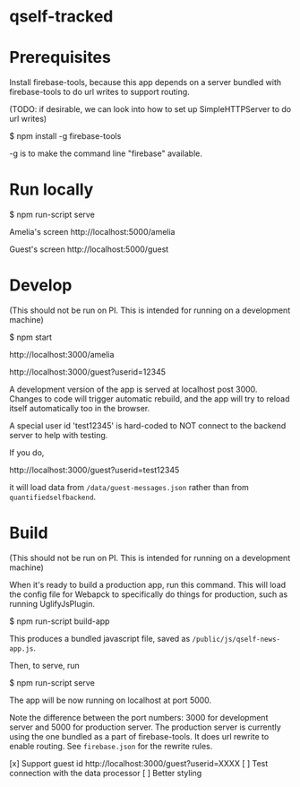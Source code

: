 # qself-tracked

# Prerequisites

Install firebase-tools, because this app depends on a server bundled with
firebase-tools to do url writes to support routing.

(TODO: if desirable, we can look into how to set up SimpleHTTPServer to do
url writes)

$ npm install -g firebase-tools

-g is to make the command line "firebase" available.

# Run locally

$ npm run-script serve

Amelia's screen
http://localhost:5000/amelia

Guest's screen
http://localhost:5000/guest

# Develop

(This should not be run on PI. This is intended for running on a development
machine)

$ npm start

http://localhost:3000/amelia

http://localhost:3000/guest?userid=12345

A development version of the app is served at localhost post 3000. Changes
to code will trigger automatic rebuild, and the app will try to reload itself
automatically too in the browser.

A special user id 'test12345' is hard-coded to NOT connect to the backend
server to help with testing.

If you do,

http://localhost:3000/guest?userid=test12345

it will load data from `/data/guest-messages.json` rather than from
`quantifiedselfbackend`.

# Build

(This should not be run on PI. This is intended for running on a development
machine)

When it's ready to build a production app, run this command. This will load
the config file for Webapck to specifically do things for production, such as
running UglifyJsPlugin.

$ npm run-script build-app

This produces a bundled javascript file, saved as `/public/js/qself-news-app.js`.

Then, to serve, run

$ npm run-script serve

The app will be now running on localhost at port 5000.

Note the difference between the port numbers: 3000 for development server and
5000 for production server. The production server is currently using the one
bundled as a part of firebase-tools. It does url rewrite to enable routing.
See `firebase.json` for the rewrite rules.


[x] Support guest id http://localhost:3000/guest?userid=XXXX
[ ] Test connection with the data processor
[ ] Better styling

